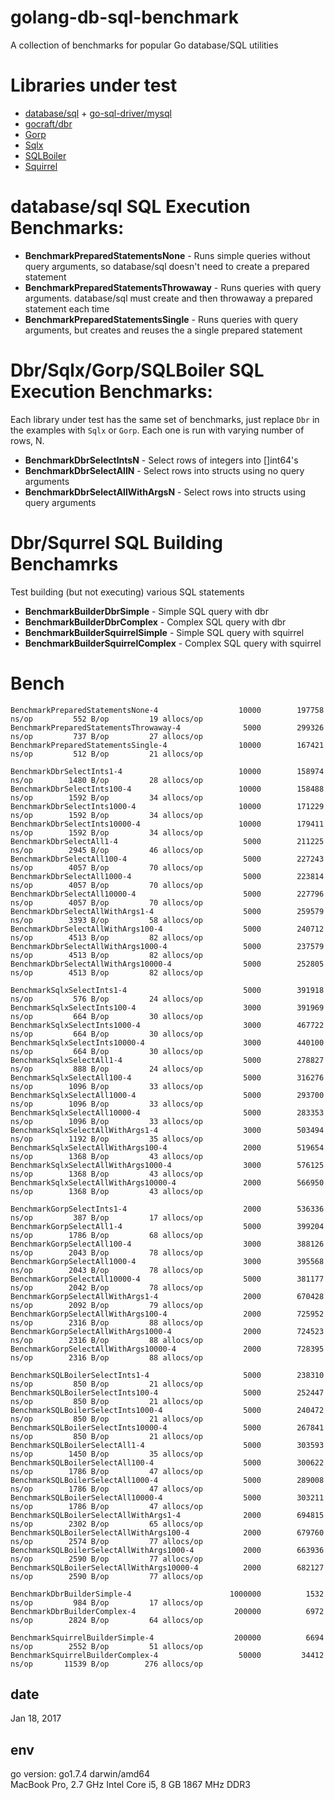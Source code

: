 golang-db-sql-benchmark
====================

A collection of benchmarks for popular Go database/SQL utilities

# Libraries under test

*  [database/sql](https://golang.org/pkg/database/sql/) + [go-sql-driver/mysql](https://github.com/go-sql-driver/mysql)
*  [gocraft/dbr](https://github.com/gocraft/dbr)
*  [Gorp](https://github.com/coopernurse/gorp)
*  [Sqlx](https://github.com/jmoiron/sqlx)
*  [SQLBoiler](https://github.com/vattle/sqlboiler)
*  [Squirrel](https://github.com/lann/squirrel)

# database/sql SQL Execution Benchmarks:

* **BenchmarkPreparedStatementsNone** - Runs simple queries without query arguments, so database/sql doesn't need to create a prepared statement
* **BenchmarkPreparedStatementsThrowaway** - Runs queries with query arguments. database/sql must create and then throwaway a prepared statement each time
* **BenchmarkPreparedStatementsSingle** - Runs queries with query arguments, but creates and reuses the a single prepared statement


# Dbr/Sqlx/Gorp/SQLBoiler SQL Execution Benchmarks:
Each library under test has the same set of benchmarks, just replace `Dbr` in the examples with `Sqlx` or `Gorp`.
Each one is run with varying number of rows, N.

* **BenchmarkDbrSelectIntsN** - Select rows of integers into []int64's
* **BenchmarkDbrSelectAllN** - Select rows into structs using no query arguments
* **BenchmarkDbrSelectAllWithArgsN** - Select rows into structs using query arguments

# Dbr/Squrrel SQL Building Benchamrks
Test building (but not executing) various SQL statements

* **BenchmarkBuilderDbrSimple** - Simple SQL query with dbr
* **BenchmarkBuilderDbrComplex** - Complex SQL query with dbr
* **BenchmarkBuilderSquirrelSimple** - Simple SQL query with squirrel
* **BenchmarkBuilderSquirrelComplex** - Complex SQL query with squirrel

# Bench

```
BenchmarkPreparedStatementsNone-4            	   10000	    197758 ns/op	     552 B/op	      19 allocs/op
BenchmarkPreparedStatementsThrowaway-4       	    5000	    299326 ns/op	     737 B/op	      27 allocs/op
BenchmarkPreparedStatementsSingle-4          	   10000	    167421 ns/op	     512 B/op	      21 allocs/op

BenchmarkDbrSelectInts1-4                    	   10000	    158974 ns/op	    1480 B/op	      28 allocs/op
BenchmarkDbrSelectInts100-4                  	   10000	    158488 ns/op	    1592 B/op	      34 allocs/op
BenchmarkDbrSelectInts1000-4                 	   10000	    171229 ns/op	    1592 B/op	      34 allocs/op
BenchmarkDbrSelectInts10000-4                	   10000	    179411 ns/op	    1592 B/op	      34 allocs/op
BenchmarkDbrSelectAll1-4                     	    5000	    211225 ns/op	    2945 B/op	      46 allocs/op
BenchmarkDbrSelectAll100-4                   	    5000	    227243 ns/op	    4057 B/op	      70 allocs/op
BenchmarkDbrSelectAll1000-4                  	    5000	    223814 ns/op	    4057 B/op	      70 allocs/op
BenchmarkDbrSelectAll10000-4                 	    5000	    227796 ns/op	    4057 B/op	      70 allocs/op
BenchmarkDbrSelectAllWithArgs1-4             	    5000	    259579 ns/op	    3393 B/op	      58 allocs/op
BenchmarkDbrSelectAllWithArgs100-4           	    5000	    240712 ns/op	    4513 B/op	      82 allocs/op
BenchmarkDbrSelectAllWithArgs1000-4          	    5000	    237579 ns/op	    4513 B/op	      82 allocs/op
BenchmarkDbrSelectAllWithArgs10000-4         	    5000	    252805 ns/op	    4513 B/op	      82 allocs/op

BenchmarkSqlxSelectInts1-4                   	    5000	    391918 ns/op	     576 B/op	      24 allocs/op
BenchmarkSqlxSelectInts100-4                 	    3000	    391969 ns/op	     664 B/op	      30 allocs/op
BenchmarkSqlxSelectInts1000-4                	    3000	    467722 ns/op	     664 B/op	      30 allocs/op
BenchmarkSqlxSelectInts10000-4               	    3000	    440100 ns/op	     664 B/op	      30 allocs/op
BenchmarkSqlxSelectAll1-4                    	    5000	    278827 ns/op	     888 B/op	      24 allocs/op
BenchmarkSqlxSelectAll100-4                  	    5000	    316276 ns/op	    1096 B/op	      33 allocs/op
BenchmarkSqlxSelectAll1000-4                 	    5000	    293700 ns/op	    1096 B/op	      33 allocs/op
BenchmarkSqlxSelectAll10000-4                	    5000	    283353 ns/op	    1096 B/op	      33 allocs/op
BenchmarkSqlxSelectAllWithArgs1-4            	    3000	    503494 ns/op	    1192 B/op	      35 allocs/op
BenchmarkSqlxSelectAllWithArgs100-4          	    2000	    519654 ns/op	    1368 B/op	      43 allocs/op
BenchmarkSqlxSelectAllWithArgs1000-4         	    3000	    576125 ns/op	    1368 B/op	      43 allocs/op
BenchmarkSqlxSelectAllWithArgs10000-4        	    2000	    566950 ns/op	    1368 B/op	      43 allocs/op

BenchmarkGorpSelectInts1-4                   	    2000	    536336 ns/op	     387 B/op	      17 allocs/op
BenchmarkGorpSelectAll1-4                    	    5000	    399204 ns/op	    1786 B/op	      68 allocs/op
BenchmarkGorpSelectAll100-4                  	    3000	    388126 ns/op	    2043 B/op	      78 allocs/op
BenchmarkGorpSelectAll1000-4                 	    3000	    395568 ns/op	    2043 B/op	      78 allocs/op
BenchmarkGorpSelectAll10000-4                	    5000	    381177 ns/op	    2042 B/op	      78 allocs/op
BenchmarkGorpSelectAllWithArgs1-4            	    2000	    670428 ns/op	    2092 B/op	      79 allocs/op
BenchmarkGorpSelectAllWithArgs100-4          	    2000	    725952 ns/op	    2316 B/op	      88 allocs/op
BenchmarkGorpSelectAllWithArgs1000-4         	    2000	    724523 ns/op	    2316 B/op	      88 allocs/op
BenchmarkGorpSelectAllWithArgs10000-4        	    2000	    728395 ns/op	    2316 B/op	      88 allocs/op

BenchmarkSQLBoilerSelectInts1-4              	    5000	    238310 ns/op	     850 B/op	      21 allocs/op
BenchmarkSQLBoilerSelectInts100-4            	    5000	    252447 ns/op	     850 B/op	      21 allocs/op
BenchmarkSQLBoilerSelectInts1000-4           	    5000	    240472 ns/op	     850 B/op	      21 allocs/op
BenchmarkSQLBoilerSelectInts10000-4          	    5000	    267841 ns/op	     850 B/op	      21 allocs/op
BenchmarkSQLBoilerSelectAll1-4               	    5000	    303593 ns/op	    1450 B/op	      35 allocs/op
BenchmarkSQLBoilerSelectAll100-4             	    5000	    300622 ns/op	    1786 B/op	      47 allocs/op
BenchmarkSQLBoilerSelectAll1000-4            	    5000	    289008 ns/op	    1786 B/op	      47 allocs/op
BenchmarkSQLBoilerSelectAll10000-4           	    5000	    303211 ns/op	    1786 B/op	      47 allocs/op
BenchmarkSQLBoilerSelectAllWithArgs1-4       	    2000	    694815 ns/op	    2302 B/op	      65 allocs/op
BenchmarkSQLBoilerSelectAllWithArgs100-4     	    2000	    679760 ns/op	    2574 B/op	      77 allocs/op
BenchmarkSQLBoilerSelectAllWithArgs1000-4    	    2000	    663936 ns/op	    2590 B/op	      77 allocs/op
BenchmarkSQLBoilerSelectAllWithArgs10000-4   	    2000	    682127 ns/op	    2590 B/op	      77 allocs/op

BenchmarkDbrBuilderSimple-4                  	 1000000	      1532 ns/op	     984 B/op	      17 allocs/op
BenchmarkDbrBuilderComplex-4                 	  200000	      6972 ns/op	    2824 B/op	      64 allocs/op

BenchmarkSquirrelBuilderSimple-4             	  200000	      6694 ns/op	    2552 B/op	      51 allocs/op
BenchmarkSquirrelBuilderComplex-4            	   50000	     34412 ns/op	   11539 B/op	     276 allocs/op
```
## date

Jan 18, 2017

## env

go version: go1.7.4 darwin/amd64  
MacBook Pro, 2.7 GHz Intel Core i5, 8 GB 1867 MHz DDR3